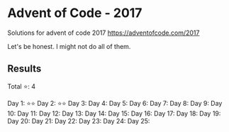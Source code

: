 # Advent of Code - 2017
Solutions for advent of code 2017 https://adventofcode.com/2017

Let's be honest. I might not do all of them.

## Results

Total :star:: 4

Day 1: :star::star:
Day 2: :star::star:
Day 3:
Day 4:
Day 5:
Day 6:
Day 7:
Day 8:
Day 9:
Day 10:
Day 11:
Day 12:
Day 13:
Day 14:
Day 15:
Day 16:
Day 17:
Day 18:
Day 19:
Day 20:
Day 21:
Day 22:
Day 23:
Day 24:
Day 25: